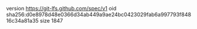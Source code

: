 version https://git-lfs.github.com/spec/v1
oid sha256:d0e8978d48e0366d34ab449a9ae24bc0423029fab6a997793f84816c34a81a35
size 1847
